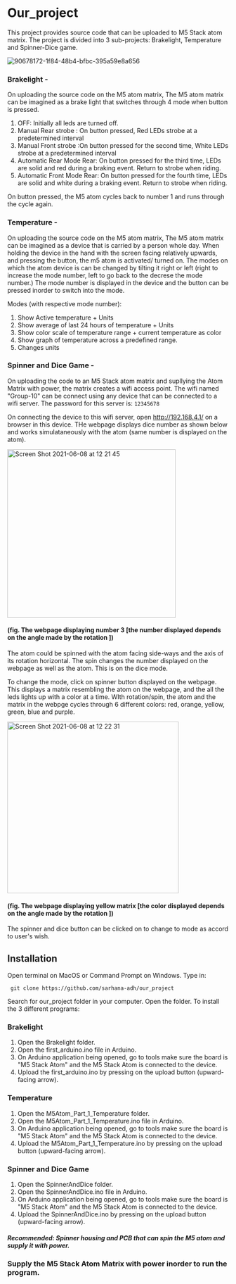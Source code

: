 # Our_project  
This project provides source code that can be uploaded to M5 Stack atom matrix. The project is divided into 3 sub-projects: Brakelight, Temperature and Spinner-Dice game. 

![90678172-1f84-48b4-bfbc-395a59e8a656](https://user-images.githubusercontent.com/72303952/121396444-6f879080-c964-11eb-850e-3ac86e6a3e5a.jpeg)

### Brakelight - 

On uploading the source code on the M5 atom matrix, The M5 atom matrix can be imagined as a brake light that switches through 4 mode when button is pressed. 
1. OFF: Initially all leds are turned off.
2. Manual Rear strobe : On button pressed, Red LEDs strobe at a predetermined interval
3. Manual Front strobe :On button pressed for the second time, White LEDs strobe at a predetermined interval
4. Automatic Rear Mode Rear: On button pressed for the third time, LEDs are solid and red during a braking event. Return to strobe when riding.
5. Automatic Front Mode Rear: On button pressed for the fourth time, LEDs are solid and white during a braking event. Return to strobe when riding. 

On button pressed, the M5 atom cycles back to number 1 and runs through the cycle again.


### Temperature - 

On uploading the source code on the M5 atom matrix, The M5 atom matrix can be imagined as a device that is carried by a person whole day. When holding the device in the hand with the screen facing relatively upwards, and pressing the button, the m5 atom is activated/ turned on. The modes on which the atom device is can be changed by tilting it right or left (right to increase the mode number, left to go back to the decrese the mode number.) The mode number is displayed in the device and the button can be pressed inorder to switch into the mode. 

Modes (with respective mode number):
1. Show Active temperature + Units
2. Show average of last 24 hours of temperature + Units
3. Show color scale of temperature range + current temperature as color
4. Show graph of temperature across a predefined range.
5. Changes units 
 
### Spinner and Dice Game - 

On uploading the code to an M5 Stack atom matrix and supllying the Atom Matrix with power, the matrix creates a wifi access point. The wifi named "Group-10" can be connect using any device that can be connected to a wifi server. The password for this server is: 
``` 12345678 ```

On connecting the device to this wifi server, open http://192.168.4.1/ on a browser in this device. THe webpage displays dice number as shown below and works simulataneously with the atom (same number is displayed on the atom). 


<img width="383" alt="Screen Shot 2021-06-08 at 12 21 45" src="https://user-images.githubusercontent.com/72303952/121395074-12d7a600-c963-11eb-9b22-980c8e03901b.png">

#### (fig. The webpage displaying number 3 [the number displayed depends on the angle made by the rotation ])

 
The atom could be spinned with the atom facing side-ways and the axis of its rotation horizontal. The spin changes the number displayed on the webpage as well as the atom. This is on the dice mode. 

To change the mode, click on spinner button displayed on the webpage. 
This displays a matrix resembling the atom on the webpage, and the all the leds lights up with a color at a time. WIth rotation/spin, the atom and the matrix in the webpge cycles through 6 different colors: red, orange, yellow, green, blue and purple. 

<img width="390" alt="Screen Shot 2021-06-08 at 12 22 31" src="https://user-images.githubusercontent.com/72303952/121395872-e40dff80-c963-11eb-93ef-b11ded4ce0d1.png">

#### (fig. The webpage displaying yellow matrix [the color displayed depends on the angle made by the rotation ])

The spinner and dice button can be clicked on to change to mode as accord to user's wish. 

## Installation 

Open terminal on MacOS or Command Prompt on Windows. Type in:
```
 git clone https://github.com/sarhana-adh/our_project
```

Search for our_project folder in your computer. Open the folder. To install the 3 different programs:

### Brakelight
1. Open the Brakelight folder.
2. Open the first_arduino.ino file in Arduino. 
3. On Arduino application being opened, go to tools make sure the board is "M5 Stack Atom" and the M5 Stack Atom is connected to the device. 
4. Upload the first_arduino.ino by pressing on the upload button (upward-facing arrow).

### Temperature 
1. Open the M5Atom_Part_1_Temperature folder.
2. Open the M5Atom_Part_1_Temperature.ino file in Arduino. 
3. On Arduino application being opened, go to tools make sure the board is "M5 Stack Atom" and the M5 Stack Atom is connected to the device. 
4. Upload the M5Atom_Part_1_Temperature.ino by pressing on the upload button (upward-facing arrow).


### Spinner and Dice Game 
1. Open the SpinnerAndDice folder.
2. Open the SpinnerAndDice.ino file in Arduino. 
3. On Arduino application being opened, go to tools make sure the board is "M5 Stack Atom" and the M5 Stack Atom is connected to the device. 
4. Upload the SpinnerAndDice.ino by pressing on the upload button (upward-facing arrow).

##### Recommended: Spinner housing and PCB that can spin the M5 atom and supply it with power. 

### Supply the M5 Stack Atom Matrix with power inorder to run the program.
